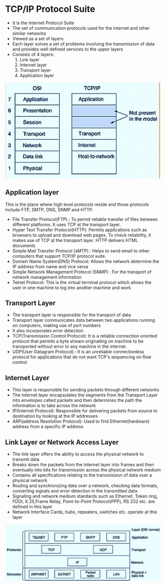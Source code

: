 # TCP/IP Protocol Suite

- It is the Internet Protocol Suite
- The set of communication protocols used for the internet and other similar networks
- Viewed as a set of layers
- Each layer solves a set of problems involving the transmission of data and provides well defined services to the upper layers
- Consists of 4 layers:
  1. Link layer
  2. Internet layer
  3. Transport layer
  4. Application layer

![OSI vs TCP/IP](images/7d6ca633e7a59384cbcc1bb360258fa0dbcac0fa5abb7bd993ab099a86c6dd75.jpg "OSI vs TCP/IP")

## Application layer

This is the place where high level protocols reside and those protocols include FTP, SMTP, DNS, SNMP and HTTP.

- File Transfer Protocol(FTP) : To permit reliable transfer of files between different platforms. It uses TCP at the transport layer.
- Hyper Text Transfer Protocol(HTTP): Permits applications such as browsers to upload and download web pages. To check reliability, it makes use of TCP at the transport layer. HTTP delivers HTML documents
- Simple Mail Transfer Protocol (sMTP) : Helps to send email to other computers that support TCP/IP protocol suite.
- Domain Name System(DNS) Protocol: Allows the network determine the IP address from name and vice versa
- Simple Network Management Protocol (SNMP) : For the transport of network management information
- Telnet Protocol: This is the virtual terminal protocol which allows the user in one machine to log into another machine and work

## Transport Layer

- The transport layer is responsible for the transport of data
- Transport layer communicates data between two applications running on computers, making use of port numbers
- It also incorporates error detection
- TCP(Transmission Control Protocol): It is a reliable connection oriented protocol that permits a byte stream originating on machine to be transported without error to any machine in the internet.
- UDP(User Datagram Protocol) : It is an unreliable connectionless protocol for applications that do not want TCP's sequencing on flow control.

## Internet Layer

- This layer is responsible for sending packets through different networks
- The internet layer encapsulates the segments from the Transport Layer into envelopes called packets and then determines the path the information is to take across the network
- IP(Internet Protocol): Responsible for delivering packets from source to destination by looking at the IP addresses
- ARP(address Resolution Protocol): Used to find Ethernet(hardware) address from a specific IP address

## Link Layer or Network Access Layer

- The link layer offers the ability to access the physical network to transmit data
- Breaks down the packets from the Internet layer into frames and then eventually into bits for transmission across the physical network medium
- Contains all specifications relating to the transmission of data over a physical network
- Routing and synchronizing data over a network, checking data formats, converting signals and error detection in the transmitted data
- Signaling and network medium standards such as Ethernet, Token ring, FDDI, X.25,Frame Relay, Point-to-Point Protocol(PPP), RS 232 etc. are defined in this layer
- Network Interface Cards, hubs, repeaters, switches etc. operate at this layer

![Protocols in each layers](images/276f1414066a7b5210f78e6cb2880a2405d512396dcf5d6d2bc6b575f4419f48.jpg "Protocols in each layers")
